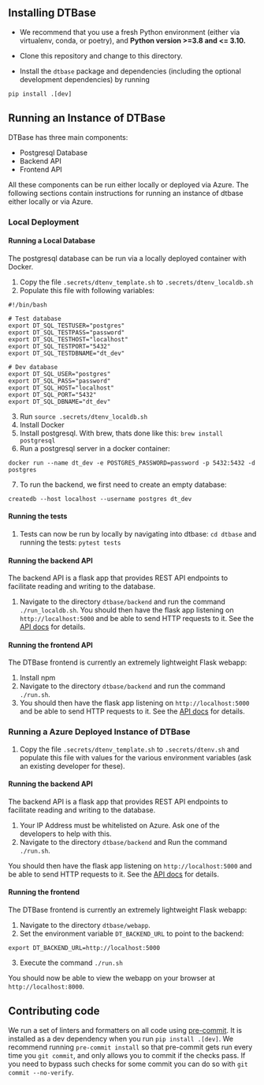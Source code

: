 ## Installing DTBase

* We recommend that you use a fresh Python environment (either via virtualenv, conda, or poetry), and **Python version >=3.8 and <= 3.10.**

* Clone this repository and change to this directory.
* Install the `dtbase` package and dependencies (including the optional development dependencies) by running
```
pip install .[dev]
```

## Running an Instance of DTBase

DTBase has three main components:

- Postgresql Database
- Backend API
- Frontend API

All these components can be run either locally or deployed via Azure. The following sections contain instructions for running an instance of dtbase either locally or via Azure.

### Local Deployment

#### Running a Local Database

The postgresql database can be run via a locally deployed container with Docker.

1. Copy the file `.secrets/dtenv_template.sh` to `.secrets/dtenv_localdb.sh`
2. Populate this file with following variables:

```
#!/bin/bash

# Test database
export DT_SQL_TESTUSER="postgres"
export DT_SQL_TESTPASS="password"
export DT_SQL_TESTHOST="localhost"
export DT_SQL_TESTPORT="5432"
export DT_SQL_TESTDBNAME="dt_dev"

# Dev database
export DT_SQL_USER="postgres"
export DT_SQL_PASS="password"
export DT_SQL_HOST="localhost"
export DT_SQL_PORT="5432"
export DT_SQL_DBNAME="dt_dev"
```
3. Run `source .secrets/dtenv_localdb.sh`
4. Install Docker
5. Install postgresql. With brew, thats done like this: `brew install postgresql`
6. Run a postgresql server in a docker container:

`docker run --name dt_dev -e POSTGRES_PASSWORD=password -p 5432:5432 -d postgres`

7. To run the backend, we first need to create an empty database:

`createdb --host localhost --username postgres dt_dev`

#### Running the tests

1. Tests can now be run by locally by navigating into dtbase: `cd dtbase` and running the tests: `pytest tests`

#### Running the backend API

The backend API is a flask app that provides REST API endpoints to facilitate reading and writing to the database.
1. Navigate to the directory `dtbase/backend` and run the command `./run_localdb.sh`. You should then have the flask app listening on `http://localhost:5000` and be able to send HTTP requests to it.  See the [API docs](dtbase/backend/README.md) for details.

#### Running the frontend API

The DTBase frontend is currently an extremely lightweight Flask webapp:
1. Install npm
2. Navigate to the directory `dtbase/backend` and run the command `./run.sh`.
3. You should then have the flask app listening on `http://localhost:5000` and be able to send HTTP requests to it.  See the [API docs](dtbase/backend/README.md) for details.


### Running a Azure Deployed Instance of DTBase

1. Copy the file `.secrets/dtenv_template.sh` to `.secrets/dtenv.sh` and populate this file with values for the various environment variables (ask an existing developer for these).

#### Running the backend API

The backend API is a flask app that provides REST API endpoints to facilitate reading and writing to the database.

1. Your IP Address must be whitelisted on Azure. Ask one of the developers to help with this.
2. Navigate to the directory `dtbase/backend` and Run the command `./run.sh`.

You should then have the flask app listening on `http://localhost:5000` and be able to send HTTP requests to it.  See the [API docs](dtbase/backend/README.md) for details.

#### Running the frontend

The DTBase frontend is currently an extremely lightweight Flask webapp:
1.  Navigate to the directory `dtbase/webapp`.
2. Set the environment variable `DT_BACKEND_URL` to point to the backend:
```
export DT_BACKEND_URL=http://localhost:5000
```
3. Execute the command `./run.sh`

You should now be able to view the webapp on your browser at `http://localhost:8000`.

## Contributing code

We run a set of linters and formatters on all code using [pre-commit](https://pre-commit.com/).
It is installed as a dev dependency when you run `pip install .[dev]`.
We recommend running `pre-commit install` so that pre-commit gets run every time you `git commit`, and only allows you to commit if the checks pass.
If you need to bypass such checks for some commit you can do so with `git commit --no-verify`.
